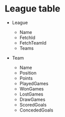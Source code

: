 # League table
* League
  - Name
  - FetchId
  - FetchTeamId
  - Teams

* Team
  - Name
  - Position
  - Points
  - PlayedGames
  - WonGames
  - LostGames
  - DrawGames
  - ScoredGoals
  - ConcededGoals
